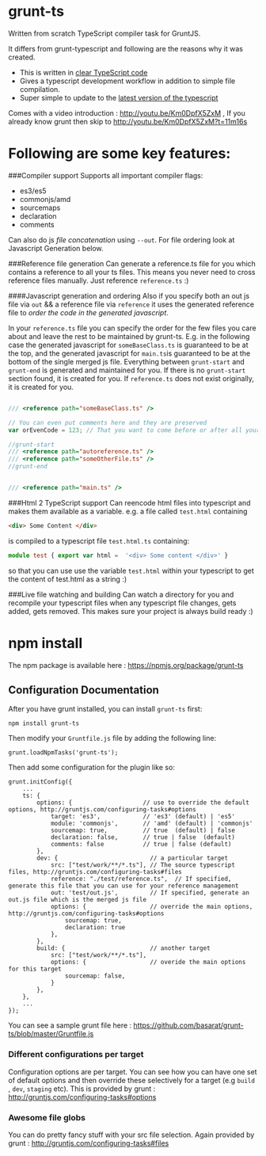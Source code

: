 grunt-ts
================
Written from scratch TypeScript compiler task for GruntJS. 

It differs from grunt-typescript and following are the reasons why it was created. 

- This is written in [clear TypeScript code](https://github.com/basarat/grunt-ts/blob/master/tasks/ts.ts)
- Gives a typescript development workflow in addition to simple file compilation. 
- Super simple to update to the [latest version of the typescript](https://github.com/basarat/grunt-ts/commit/6636f95b9d45b69e64771c603d3b08ec829e01e6)

Comes with a video introduction : http://youtu.be/Km0DpfX5ZxM , 
If you already know grunt then skip to http://youtu.be/Km0DpfX5ZxM?t=11m16s

Following are some key features: 
======================

###Compiler support 
Supports all important compiler flags: 

- es3/es5
- commonjs/amd
- sourcemaps
- declaration
- comments

Can also do js *file concatenation* using `--out`. For file ordering look at Javascript Generation below. 


###Reference file generation 
Can generate a reference.ts file for you which contains a reference to all your ts files.
This means you never need to cross reference files manually. Just reference `reference.ts` :) 


####Javascript generation and ordering
Also if you specify both an out js file via `out` && a reference file via `reference` 
it uses the generated reference file to *order the code in the generated javascript*. 

In your `reference.ts` file you can specify the order for the few files you care about
and leave the rest to be maintained by grunt-ts. 
E.g. in the following case the generated javascript for `someBaseClass.ts` is guaranteed to be at the top,
and the generated javascript for  `main.ts`is guaranteed to be at the bottom of the single merged js file. 
Everything between `grunt-start` and `grunt-end` is generated and maintained
for you. If there is no `grunt-start` section found, it is created for you. If `reference.ts` does not 
exist originally, it is created for you. 

```typescript

/// <reference path="someBaseClass.ts" />

// You can even put comments here and they are preserved
var orEvenCode = 123; // That you want to come before or after all your files

//grunt-start
/// <reference path="autoreference.ts" />
/// <reference path="someOtherFile.ts" />
//grunt-end


/// <reference path="main.ts" />
```

###Html 2 TypeScript support 
Can reencode html files into typescript and makes them available as a variable. e.g.
a file called `test.html` containing
```html
<div> Some Content </div>
```
is compiled to a typescript file `test.html.ts` containing: 
```typescript
module test { export var html =  '<div> Some content </div>' } 
``` 
so that you can use use the variable `test.html` within your typescript to get the content of test.html 
as a string :) 

###Live file watching and building
Can watch a directory for you and recompile your typescript files when any typescript file changes, gets added, gets removed. 
This makes sure your project is always build ready :) 


npm install
======================

The npm package is available here : https://npmjs.org/package/grunt-ts

## Configuration Documentation
After you have grunt installed, you can install `grunt-ts` first:

    npm install grunt-ts

Then modify your `Gruntfile.js` file by adding the following line:

    grunt.loadNpmTasks('grunt-ts');

Then add some configuration for the plugin like so:

    grunt.initConfig({
        ...
        ts: {
            options: {                    // use to override the default options, http://gruntjs.com/configuring-tasks#options
                target: 'es3',            // 'es3' (default) | 'es5'
                module: 'commonjs',       // 'amd' (default) | 'commonjs'
                sourcemap: true,          // true  (default) | false
                declaration: false,       // true | false  (default)                
                comments: false           // true | false (default)
            },
            dev: {                          // a particular target   
                src: ["test/work/**/*.ts"], // The source typescript files, http://gruntjs.com/configuring-tasks#files
                reference: "./test/reference.ts",  // If specified, generate this file that you can use for your reference management
                out: 'test/out.js',         // If specified, generate an out.js file which is the merged js file                     
                options: {                  // override the main options, http://gruntjs.com/configuring-tasks#options
                    sourcemap: true,
                    declaration: true
                },
            },
            build: {                        // another target 
                src: ["test/work/**/*.ts"],
                options: {                  // overide the main options for this target 
                    sourcemap: false,
                }
            },
        },
        ...
    });
    
You can see a sample grunt file here : https://github.com/basarat/grunt-ts/blob/master/Gruntfile.js
   
### Different configurations per target   
Configuration options are per target. You can see how you can have one set of default options and then override
these selectively for a target (e.g `build` , `dev`, `staging` etc).
This is provided by grunt : http://gruntjs.com/configuring-tasks#options

### Awesome file globs
You can do pretty fancy stuff with your src file selection. 
Again provided by grunt : http://gruntjs.com/configuring-tasks#files
